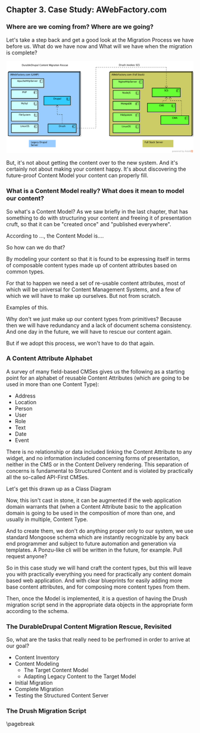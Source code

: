 ## Chapter 3. Case Study: AWebFactory.com

### Where are we coming from? Where are we going?

Let's take a step back and get a good look at the Migration Process we have before us. What do we have now and What will we have when the migration is complete?

![Migration from legacy Drupal to Full Stack](img/migration01.png)

But, it's not about getting the content over to the new system. And it's certainly not about making your content happy. It's about discovering the future-proof Content Model your content can properly fill. 

### What is a Content Model really? What does it mean to model our content?

So what's a Content Model? As we saw briefly in the last chapter, that has something to do with structuring your content and freeing it of presentation cruft, so that it can be "created once" and "published everywhere".

According to ..., the Content Model is....

So how can we do that?

By modeling your content so that it is found to be expressing itself in terms of composable content types made up of content attributes based on common types.

For that to happen we need a set of re-usable content attributes, most of which will be universal for Content Management Systems, and a few of which we will have to make up ourselves. But not from scratch.

Examples of this.

Why don't we just make up our content types from primitives? Because then we will have redundancy and a lack of document schema consistency. And one day in the future, we will have to rescue our content again. 

But if we adopt this process, we won't have to do that again. 

### A Content Attribute Alphabet

A survey of many field-based CMSes gives us the following as a starting point for an alphabet of reusable Content Attributes (which are going to be used in more than one Content Type):

* Address
* Location
* Person
* User
* Role
* Text
* Date
* Event

There is no relationship or data included linking the Content Attribute to any widget, and no information included concerning forms of presentation, neither in the CMS or in the Content Delivery rendering. This separation of concerns is fundamental to Structured Content and is violated by practically all the so-called API-First CMSes.

Let's get this drawn up as a Class Diagram

Now, this isn't cast in stone, it can be augmented if the web application domain warrants that (when a Content Attribute basic to the application domain is going to be used in the composition of more than one, and usually in multiple, Content Type.

And to create them, we don't do anything proper only to our system, we use standard Mongoose schema which are instantly recognizable by any back end programmer and subject to future automation and generation via templates. A Ponzu-like cli will be written in the future, for example. Pull request anyone?

So in this case study we will hand craft the content types, but this will leave you with practically everything you need for practically any content domain based web application. And with clear blueprints for easily adding more base content attributes, and for composing more content types from them.

Then, once the Model is implemented, it is a question of having the Drush migration script send in the appropriate data objects in the appropriate form according to the schema.

### The DurableDrupal Content Migration Rescue, Revisited

So, what are the tasks that really need to be perfromed in order to arrive at our goal?

* Content Inventory
* Content Modeling
    * The Target Content Model
    * Adapting Legacy Content to the Target Model
* Initial Migration
* Complete Migration
* Testing the Structured Content Server

### The Drush Migration Script





\pagebreak
